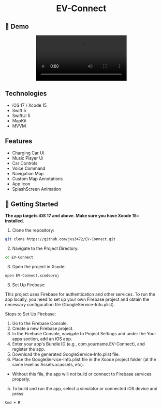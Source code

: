 <h1 align="center">EV-Connect</h1>

## 📱 Demo

<div align="center">
  <video src="https://github.com/user-attachments/assets/53881228-d2f5-4920-981d-80b903971fe6" />
</div>

## Technologies

- iOS 17 / Xcode 15
- Swift 5
- SwiftUI 5
- MapKit
- MVVM

## Features

- Charging Car UI
- Music Player UI
- Car Controls
- Voice Command
- Navigation Map
- Custom Map Annotations
- App Icon
- SplashScreen Animation

## 🚀 Getting Started

**The app targets iOS 17 and above. Make sure you have Xcode 15+ installed.**

1. Clone the repository:

```sh
git clone https://github.com/jus3472/EV-Connect.git
```

2. Navigate to the Project Directory:

```sh
cd EV-Connect
```

3. Open the project in Xcode:

```sh
open EV-Connect.xcodeproj
```

3. Set Up Firebase:

This project uses Firebase for authentication and other services. To run the app locally, you need to set up your own Firebase project and obtain the necessary configuration file (GoogleService-Info.plist).

Steps to Set Up Firebase:
1. Go to the Firebase Console.
2. Create a new Firebase project.
3. In the Firebase Console, navigate to Project Settings and under the Your apps section, add an iOS app.
4. Enter your app's Bundle ID (e.g., com.yourname.EV-Connect), and register the app.
5. Download the generated GoogleService-Info.plist file.
6. Place the GoogleService-Info.plist file in the Xcode project folder (at the same level as Assets.xcassets, etc).
- Without this file, the app will not build or connect to Firebase services properly.

5. To build and run the app, select a simulator or connected iOS device and press:

```sh
Cmd + R
```
